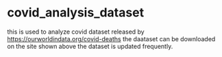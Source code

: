 # covid_analysis_dataset
this is used to analyze covid dataset released by https://ourworldindata.org/covid-deaths
the daataset can be downloaded on the site shown above the dataset is updated frequently.

